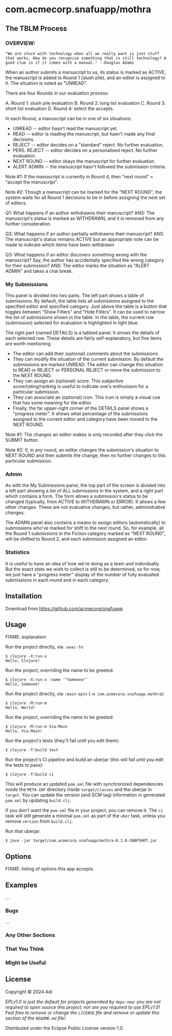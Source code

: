 # com.acmecorp.snafuapp/mothra

## The TBLM Process

### OVERVIEW:

    "We are stuck with technology when all we really want is just stuff that works. How do you recognize something that is still technology? A good clue is if it comes with a manual." --Douglas Adams

When an author submits a manuscript to us, its status is marked as ACTIVE, the manuscript is added to Round 1 (slush pile), and an editor is assigned to it. The situation is noted as "UNREAD".

There are four Rounds in our evaluation process:

A. Round 1: slush pile evaluation
B. Round 2: long list evaluation
C. Round 3: short list evaluation
D. Round 4: select the accepts.

In each Round, a manuscript can be in one of six situations:

- UNREAD -- editor hasn't read the manuscript yet.
- READ -- editor is reading the manuscript, but hasn't made any final decisions.
- REJECT -- editor decides on a "standard" reject. No further evaluation.
- PERS. REJECT -- editor decides on a personalised reject. No further evaluation.
- NEXT ROUND -- editor okays the manuscript for further evaluation.
- ALERT ADMIN -- the manuscript hasn't followed the submission criteria.

Note #1: If the manuscript is currently in Round 4, then "next round" = "accept the manuscript".

Note #2: Though a manuscript can be marked for the "NEXT ROUND", the system waits for all Round 1 decisions to be in before assigning the next set of editors.

Q1: What happens if an author withdrawns their manuscript?
ANS: The manuscript's status is marked as WITHDRAWN, and it is removed from any further consideration.

Q2: What happens if an author partially withdrawns their manuscript?
ANS: The manuscript's status remains ACTIVE but an appropriate note can be made to indicate which items have been withdrawn.

Q3: What happens if an editor discovers something wrong with the manuscript? Say, the author has accidentally specified the wrong category for their submission?
ANS: The editor marks the situation as "ALERT ADMIN" and takes a chai break.

### My Submissions
This panel is divided into two parts. The left part shows a table of submissions. By default, the table lists all submissions assigned to the specified editor and specified category. Just above the table is a button that toggles between "Show Filters" and "Hide Filters". It can be used to narrow the list of submissions shown in the table. In the table, the current row (submission) selected for evaluation is highlighted in light blue.

The right part (named DETAILS) is a tabbed panel. It shows the details of each selected row. These details are fairly self-explanatory, but five items are worth mentioning.

- The editor can add their (optional) comments about the submissions.
- They can modify the situation of the current submission. By default the submissions are marked UNREAD. The editor can change this situation to READ or REJECT or PERSONAL REJECT or move the submission to the NEXT ROUND.
- They can assign an (optional) score. This subjective score/rating/ranking is useful to indicate one's enthusiasm for a particular submission.
- They can associate an (optional) icon. This icon is simply a visual cue that has some meaning for the editor.
- Finally, the far upper-right corner of the DETAILS panel shows a "progress meter". It shows what percentage of the submissions assigned to the current editor and category have been moved to the NEXT ROUND.

Note #1: The changes an editor makes is only recorded after they click the SUBMIT button.

Note #2: If, in any round, an editor changes the submission's situation to NEXT ROUND and then submits the change, then no further changes to this particular submission.

### Admin
As with the My Submissions panel, the top part of the screen is divided into a left part showing a list of ALL submissions in the system, and a right part which contains a form. The form allows a submission's status to be changed (typically, from ACTIVE to WITHDRAWN or ERROR). It allows a few other changes. These are not evaluative changes, but rather, administrative changes.

The ADMIN panel also contains a means to assign editors (automatically) to submissions who've marked for shift to the next round. So, for example, all the Round 1 submissions in the Fiction category marked as "NEXT ROUND", will be shifted to Round 2, and each submission assigned an editor.

### Statistics
It is useful to have an idea of how we're doing as a team and individually. But the exact stats we wish to collect is still to be determined, so for now, we just have a "progress meter" display of the number of fully evaluated submissions in each round and in each category.


## Installation

Download from https://github.com/acmecorp/snafuapp

## Usage

FIXME: explanation

Run the project directly, via `:exec-fn`:

    $ clojure -X:run-x
    Hello, Clojure!

Run the project, overriding the name to be greeted:

    $ clojure -X:run-x :name '"Someone"'
    Hello, Someone!

Run the project directly, via `:main-opts` (`-m com.acmecorp.snafuapp.mothra`):

    $ clojure -M:run-m
    Hello, World!

Run the project, overriding the name to be greeted:

    $ clojure -M:run-m Via-Main
    Hello, Via-Main!

Run the project's tests (they'll fail until you edit them):

    $ clojure -T:build test

Run the project's CI pipeline and build an uberjar (this will fail until you edit the tests to pass):

    $ clojure -T:build ci

This will produce an updated `pom.xml` file with synchronized dependencies inside the `META-INF`
directory inside `target/classes` and the uberjar in `target`. You can update the version (and SCM tag)
information in generated `pom.xml` by updating `build.clj`.

If you don't want the `pom.xml` file in your project, you can remove it. The `ci` task will
still generate a minimal `pom.xml` as part of the `uber` task, unless you remove `version`
from `build.clj`.

Run that uberjar:

    $ java -jar target/com.acmecorp.snafuapp/mothra-0.1.0-SNAPSHOT.jar

## Options

FIXME: listing of options this app accepts.

## Examples

...

### Bugs

...

### Any Other Sections
### That You Think
### Might be Useful

## License

Copyright © 2024 Adi

_EPLv1.0 is just the default for projects generated by `deps-new`: you are not_
_required to open source this project, nor are you required to use EPLv1.0!_
_Feel free to remove or change the `LICENSE` file and remove or update this_
_section of the `README.md` file!_

Distributed under the Eclipse Public License version 1.0.
